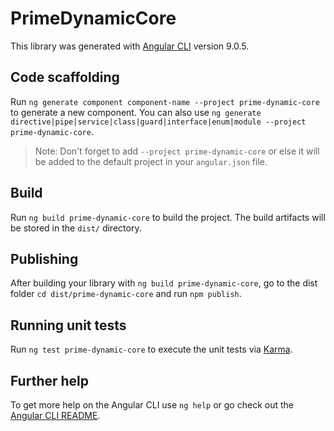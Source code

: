 # PrimeDynamicCore

This library was generated with [Angular CLI](https://github.com/angular/angular-cli) version 9.0.5.

## Code scaffolding

Run `ng generate component component-name --project prime-dynamic-core` to generate a new component. You can also use `ng generate directive|pipe|service|class|guard|interface|enum|module --project prime-dynamic-core`.
> Note: Don't forget to add `--project prime-dynamic-core` or else it will be added to the default project in your `angular.json` file. 

## Build

Run `ng build prime-dynamic-core` to build the project. The build artifacts will be stored in the `dist/` directory.

## Publishing

After building your library with `ng build prime-dynamic-core`, go to the dist folder `cd dist/prime-dynamic-core` and run `npm publish`.

## Running unit tests

Run `ng test prime-dynamic-core` to execute the unit tests via [Karma](https://karma-runner.github.io).

## Further help

To get more help on the Angular CLI use `ng help` or go check out the [Angular CLI README](https://github.com/angular/angular-cli/blob/master/README.md).
